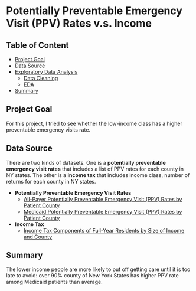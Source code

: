 # Potentially Preventable Emergency Visit (PPV) Rates v.s. Income

## Table of Content

- [Project Goal](#goal)
- [Data Source](#source)
- [Exploratory Data Analysis](https://docs.google.com/document/d/1kwXIztnYbjfju0v7osqFrYqOxr3-E5eCLpB7uJw3Bag/edit?usp=sharing)
  - [Data Cleaning](<https://github.com/crystalxs/PPV-vs-income/blob/master/preprocessing.ipynb>)
  - [EDA](<https://github.com/crystalxs/PPV-vs-income/blob/master/EDA.ipynb>)
- [Summary](#Summary)

## Project Goal <a name="goal"/>

For this project, I tried to see whether the low-income class has a higher preventable emergency visits rate.

## Data Source <a name="source"/>

There are two kinds of datasets. One is a **potentially preventable emergency visit rates** that includes a list of PPV rates for each county in NY states. The other is a **income tax** that includes income class, number of returns for each county in NY states.

- **Potentially Preventable Emergency Visit Rates**
  - [All-Payer Potentially Preventable Emergency Visit (PPV) Rates by Patient County](https://health.data.ny.gov/Health/All-Payer-Potentially-Preventable-Emergency-Visit-/f8ue-xzy3)
  - [Medicaid Potentially Preventable Emergency Visit (PPV) Rates by Patient County](https://health.data.ny.gov/Health/Medicaid-Potentially-Preventable-Emergency-Visit-P/cr7a-34ka)
- **Income Tax**
  - [Income Tax Components of Full-Year Residents by Size of Income and County](https://data.ny.gov/Government-Finance/Income-Tax-Components-of-Full-Year-Residents-by-Si/5kgr-h5g5)

## Summary

The lower income people are more likely to put off getting care until it is too late to avoid: over 90% county of New York States has higher PPV rate among Medicaid patients than average.
